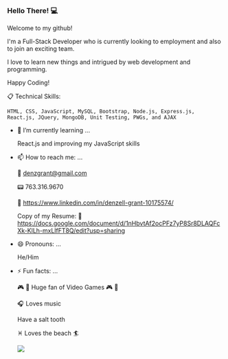 ### Hello There! :computer:
  Welcome to my github! 
  
  I'm a Full-Stack Developer who is currently looking to employment and also to join an exciting team.
  
  I love to learn new things and intrigued by web development and programming.
  
  Happy Coding! 
  
  :clipboard: Technical Skills:
  
  `HTML, CSS, JavaScript, MySQL, Bootstrap, Node.js, Express.js, React.js, JQuery, MongoDB, Unit Testing, PWGs, and AJAX`

   
- 🌱 I’m currently learning ...

  React.js and improving my JavaScript skills
  
- 📫 How to reach me: ...

  :email: denzgrant@gmail.com

  :pager: 763.316.9670
  
  :office: https://www.linkedin.com/in/denzell-grant-10175574/
  
  Copy of my Resume: :scroll: https://docs.google.com/document/d/1nHbvtAf2ocPFz7yP8Sr8DLAQFcXk-KlLh-mxLlfFT8Q/edit?usp=sharing
 
  
- 😄 Pronouns: ...

  He/Him
  
- ⚡ Fun facts: ...

  :video_game: :space_invader: Huge fan of Video Games :video_game: :space_invader:
  
  :headphones: Loves music 
  
  Have a salt tooth 
  
  :pisces: Loves the beach :surfer:
  
  <img src="https://res.cloudinary.com/dorlj0gtw/image/upload/v1594420764/20170902_120444_btfoql.jpg">

